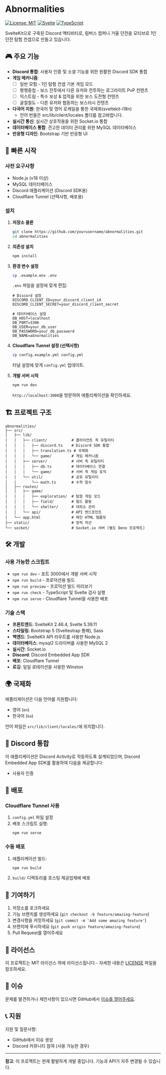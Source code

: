 # Abnormalities

[![License: MIT](https://img.shields.io/badge/License-MIT-yellow.svg)](https://opensource.org/licenses/MIT)
[![Svelte](https://img.shields.io/badge/Svelte-5.39.11-FF3E00?logo=svelte&logoColor=white)](https://svelte.dev/)
[![TypeScript](https://img.shields.io/badge/TypeScript-5.9.3-3178C6?logo=typescript&logoColor=white)](https://www.typescriptlang.org/)

SvelteKit으로 구축된 Discord 액티비티로, 림버스 컴퍼니 거울 던전을 모티브로 1인 던전 탐험 컨셉으로 만들고 있습니다.

## 🎮 주요 기능

- **Discord 통합**: 사용자 인증 및 소셜 기능을 위한 원활한 Discord SDK 통합
- **게임 메커니즘**: 
  - [ ] 일반 모험 - 1인 탐험 컨셉 기본 게임 모드
  - [ ] 평행중첩 - 보스 전투에서 다른 유저와 전투하는 로그라이트 PvP 컨텐츠
  - [ ] 익스트림 - 특수 보상 & 업적을 위한 보스 도전형 컨텐츠
  - [ ] 굴절철도 - 다른 유저와 협동하는 보스러시 컨텐츠
- **다국어 지원**: 한국어 및 영어 로케일을 통한 국제화(sveltekit-i18n)
  - 언어 번들은 src/lib/client/locales 폴더를 참고바랍니다.
- **실시간 통신**: 실시간 상호작용을 위한 Socket.io 통합
- **데이터베이스 통합**: 견고한 데이터 관리를 위한 MySQL 데이터베이스
- **반응형 디자인**: Bootstrap 기반 반응형 UI

## 🚀 빠른 시작

### 사전 요구사항

- Node.js (v18 이상)
- MySQL 데이터베이스
- Discord 애플리케이션 (Discord SDK용)
- Cloudflare Tunnel (선택사항, 배포용)

### 설치

1. **저장소 클론**
   ```bash
   git clone https://github.com/yourusername/abnormalities.git
   cd abnormalities
   ```

2. **의존성 설치**
   ```bash
   npm install
   ```

3. **환경 변수 설정**
   ```bash
   cp .example.env .env
   ```
   
   `.env` 파일을 설정에 맞게 편집:
   ```env
   # Discord 설정
   DISCORD_CLIENT_ID=your_discord_client_id
   DISCORD_CLIENT_SECRET=your_discord_client_secret
   
   # 데이터베이스 설정
   DB_HOST=localhost
   DB_PORT=3306
   DB_USER=your_db_user
   DB_PASSWORD=your_db_password
   DB_NAME=abnormalities
   ```

4. **Cloudflare Tunnel 설정 (선택사항)**
   ```bash
   cp config.example.yml config.yml
   ```
   
   터널 설정에 맞게 `config.yml` 업데이트.

5. **개발 서버 시작**
   ```bash
   npm run dev
   ```

   `http://localhost:3000`을 방문하여 애플리케이션을 확인하세요.

## 🏗️ 프로젝트 구조

```
abnormalities/
├── src/
│   ├── lib/
│   │   ├── client/           # 클라이언트 측 유틸리티
│   │   │   ├── discord.ts    # Discord SDK 통합
│   │   │   ├── translation.ts # 국제화
│   │   │   └── game/         # 게임 메커니즘
│   │   ├── server/           # 서버 측 유틸리티
│   │   │   ├── db.ts         # 데이터베이스 연결
│   │   │   └── game/         # 서버 측 게임 로직
│   │   └── util/             # 공유 유틸리티
│   │       └── math.ts       # 수학 함수
│   ├── routes/
│   │   ├── game/
│   │   │   ├── exploration/  # 탐험 게임 모드
│   │   │   ├── field/        # 필드 활동
│   │   │   └── shelter/      # 대피소 관리
│   │   └── api/              # API 엔드포인트
│   └── app.html              # 메인 HTML 템플릿
├── static/                   # 정적 자산
└── socket/                   # Socket.io 서버 (별도 Deno 프로젝트)
```

## 🛠️ 개발

### 사용 가능한 스크립트

- `npm run dev` - 포트 3000에서 개발 서버 시작
- `npm run build` - 프로덕션용 빌드
- `npm run preview` - 프로덕션 빌드 미리보기
- `npm run check` - TypeScript 및 Svelte 검사 실행
- `npm run serve` - Cloudflare Tunnel을 사용한 배포

### 기술 스택

- **프론트엔드**: SvelteKit 2.46.4, Svelte 5.39.11
- **스타일링**: Bootstrap 5 (Sveltestrap 통해), Sass
- **백엔드**: SvelteKit API 라우트를 사용한 Node.js
- **데이터베이스**: mysql2 드라이버를 사용한 MySQL 2
- **실시간**: Socket.io
- **Discord**: Discord Embedded App SDK
- **배포**: Cloudflare Tunnel
- **로깅**: 일일 로테이션을 사용한 Winston

## 🌍 국제화

애플리케이션은 다음 언어를 지원합니다:
- 영어 (`en`)
- 한국어 (`ko`)

언어 파일은 `src/lib/client/locales/`에 위치합니다.

## 📡 Discord 통합

이 애플리케이션은 Discord Activity로 작동하도록 설계되었으며, Discord Embedded App SDK를 활용하여 다음을 제공합니다:
- 사용자 인증

## 🚀 배포

### Cloudflare Tunnel 사용

1. `config.yml` 파일 설정
2. 배포 스크립트 실행:
   ```bash
   npm run serve
   ```

### 수동 배포

1. 애플리케이션 빌드:
   ```bash
   npm run build
   ```

2. `build/` 디렉토리를 호스팅 제공업체에 배포

## 🤝 기여하기

1. 저장소를 포크하세요
2. 기능 브랜치를 생성하세요 (`git checkout -b feature/amazing-feature`)
3. 변경사항을 커밋하세요 (`git commit -m 'Add some amazing feature'`)
4. 브랜치에 푸시하세요 (`git push origin feature/amazing-feature`)
5. Pull Request를 열어주세요

## 📝 라이선스

이 프로젝트는 MIT 라이선스 하에 라이선스됩니다 - 자세한 내용은 [LICENSE](LICENSE) 파일을 참조하세요.

## 🐛 이슈

문제를 발견하거나 제안사항이 있으시면 GitHub에서 [이슈를 열어주세요](https://github.com/yourusername/abnormalities/issues).

## 📞 지원

지원 및 질문사항:
- GitHub에서 이슈 생성
- Discord 커뮤니티 참여 (사용 가능한 경우)

---

**참고**: 이 프로젝트는 현재 활발하게 개발 중입니다. 기능과 API가 자주 변경될 수 있습니다.